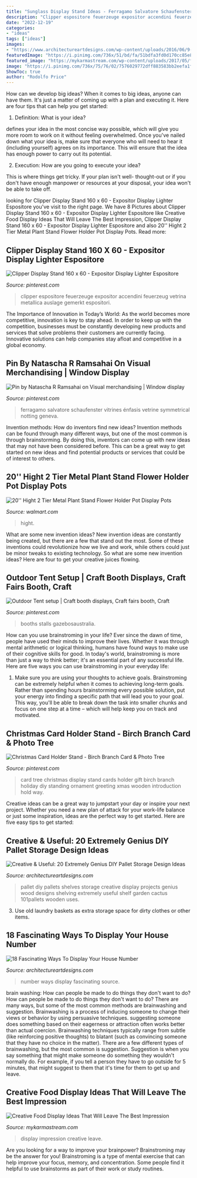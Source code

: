 ```yaml
---
title: "Sunglass Display Stand Ideas - Ferragamo Salvatore Schaufenster Vitrines énfasis Vetrine Symmetrical Notting Geneva"
description: "Clipper espositore feuerzeuge expositor accendini feuerzeug vetrina metallica auslage gemerkt espositori"
date: "2022-12-19"
categories:
- "ideas"
tags: ["ideas"]
images:
- "https://www.architectureartdesigns.com/wp-content/uploads/2016/06/9-71.jpg"
featuredImage: "https://i.pinimg.com/736x/51/bd/fa/51bdfa3fd0d170cc85e80a760316cddc.jpg"
featured_image: "https://mykarmastream.com/wp-content/uploads/2017/05/food-display-ideas-2.jpg"
image: "https://i.pinimg.com/736x/75/76/02/7576029772dff883583bb2eefa1f3773.jpg"
ShowToc: true
author: "Rodolfo Price"
---
```



How can we develop big ideas?
When it comes to big ideas, anyone can have them. It's just a matter of coming up with a plan and executing it. Here are four tips that can help you get started:
1. Definition: What is your idea?

 defines your idea in the most concise way possible, which will give you more room to work on it without feeling overwhelmed. Once you've nailed down what your idea is, make sure that everyone who will need to hear it (including yourself) agrees on its importance. This will ensure that the idea has enough power to carry out its potential.

2. Execution: How are you going to execute your idea?

This is where things get tricky. If your plan isn't well- thought-out or if you don't have enough manpower or resources at your disposal, your idea won't be able to take off.

	

		
looking for Clipper Display Stand 160 x 60 - Expositor Display Lighter Espositore you've visit to the right page. We have 8 Pictures about Clipper Display Stand 160 x 60 - Expositor Display Lighter Espositore like Creative Food Display Ideas That Will Leave The Best Impression, Clipper Display Stand 160 x 60 - Expositor Display Lighter Espositore and also 20&#039;&#039; Hight 2 Tier Metal Plant Stand Flower Holder Pot Display Pots. Read more:
		
    
## Clipper Display Stand 160 X 60 - Expositor Display Lighter Espositore

<img loading=lazy src="https://i.pinimg.com/736x/51/bd/fa/51bdfa3fd0d170cc85e80a760316cddc.jpg" onerror="this.onerror=null;this.src='https://tse2.mm.bing.net/th?id=OIP.L7BnOQuEdC4nmgcMfJbIZgHaHa&amp;pid=15.1';" alt="Clipper Display Stand 160 x 60 - Expositor Display Lighter Espositore">

_Source: pinterest.com_

>clipper espositore feuerzeuge expositor accendini feuerzeug vetrina metallica auslage gemerkt espositori. 

	

The Importance of Innovation in Today’s World:
As the world becomes more competitive, innovation is key to stay ahead. In order to keep up with the competition, businesses must be constantly developing new products and services that solve problems their customers are currently facing. Innovative solutions can help companies stay afloat and competitive in a global economy.

    
## Pin By Natascha R Ramsahai On Visual Merchandising | Window Display

<img loading=lazy src="https://i.pinimg.com/736x/92/ba/1a/92ba1a56935c957dfc3aa0ea619dd7fd.jpg" onerror="this.onerror=null;this.src='https://tse1.mm.bing.net/th?id=OIP.q_wDsRIiQWAmBJMoNK7JhAAAAA&amp;pid=15.1';" alt="Pin by Natascha R Ramsahai on Visual merchandising | Window display">

_Source: pinterest.com_

>ferragamo salvatore schaufenster vitrines énfasis vetrine symmetrical notting geneva. 

	

Invention methods: How do inventors find new ideas?
Invention methods can be found through many different ways, but one of the most common is through brainstorming. By doing this, inventors can come up with new ideas that may not have been considered before. This can be a great way to get started on new ideas and find potential products or services that could be of interest to others.

    
## 20&#039;&#039; Hight 2 Tier Metal Plant Stand Flower Holder Pot Display Pots

<img loading=lazy src="https://i5.walmartimages.com/asr/1504965f-2442-49fe-a130-52cb6d89db00.bf5e7d58918e7a299426d230343a7622.png" onerror="this.onerror=null;this.src='https://tse2.mm.bing.net/th?id=OIP.fxFqsHGvVEjTZK0dZKtEHwHaHa&amp;pid=15.1';" alt="20&#039;&#039; Hight 2 Tier Metal Plant Stand Flower Holder Pot Display Pots">

_Source: walmart.com_

>hight. 

	

What are some new invention ideas?
New invention ideas are constantly being created, but there are a few that stand out the most. Some of these inventions could revolutionize how we live and work, while others could just be minor tweaks to existing technology. So what are some new invention ideas? Here are four to get your creative juices flowing.

    
## Outdoor Tent Setup | Craft Booth Displays, Craft Fairs Booth, Craft

<img loading=lazy src="https://i.pinimg.com/736x/e1/82/1d/e1821d108a7ccaaa975fc38b5af28bb7.jpg" onerror="this.onerror=null;this.src='https://tse3.mm.bing.net/th?id=OIP.Q-J52cGbD89efECFWw1UrgHaFn&amp;pid=15.1';" alt="Outdoor Tent setup | Craft booth displays, Craft fairs booth, Craft">

_Source: pinterest.com_

>booths stalls gazebosaustralia. 

	

How can you use brainstroming in your life?
Ever since the dawn of time, people have used their minds to improve their lives. Whether it was through mental arithmetic or logical thinking, humans have found ways to make use of their cognitive skills for good. In today's world, brainstroming is more than just a way to think better; it's an essential part of any successful life. Here are five ways you can use brainstroming in your everyday life: 
1) Make sure you are using your thoughts to achieve goals. Brainstroming can be extremely helpful when it comes to achieving long-term goals. Rather than spending hours brainstorming every possible solution, put your energy into finding a specific path that will lead you to your goal. This way, you'll be able to break down the task into smaller chunks and focus on one step at a time – which will help keep you on track and motivated.

    
## Christmas Card Holder Stand - Birch Branch Card &amp; Photo Tree

<img loading=lazy src="https://i.pinimg.com/736x/75/76/02/7576029772dff883583bb2eefa1f3773.jpg" onerror="this.onerror=null;this.src='https://tse2.mm.bing.net/th?id=OIP.oMI73v0oKoX_vwjNtNdScAHaK7&amp;pid=15.1';" alt="Christmas Card Holder Stand - Birch Branch Card &amp; Photo Tree">

_Source: pinterest.com_

>card tree christmas display stand cards holder gift birch branch holiday diy standing ornament greeting xmas wooden introduction hold way. 

	

Creative ideas can be a great way to jumpstart your day or inspire your next project. Whether you need a new plan of attack for your work-life balance or just some inspiration, ideas are the perfect way to get started. Here are five easy tips to get started: 

    
## Creative &amp; Useful: 20 Extremely Genius DIY Pallet Storage Design Ideas

<img loading=lazy src="https://www.architectureartdesigns.com/wp-content/uploads/2014/12/1814-630x839.jpg" onerror="this.onerror=null;this.src='https://tse4.mm.bing.net/th?id=OIP.TS8wga1sgK0F6RrwdSjuyAHaJ3&amp;pid=15.1';" alt="Creative &amp; Useful: 20 Extremely Genius DIY Pallet Storage Design Ideas">

_Source: architectureartdesigns.com_

>pallet diy pallets shelves storage creative display projects genius wood designs shelving extremely useful shelf garden cactus 101pallets wooden uses. 

	

3. Use old laundry baskets as extra storage space for dirty clothes or other items.

    
## 18 Fascinating Ways To Display Your House Number

<img loading=lazy src="https://www.architectureartdesigns.com/wp-content/uploads/2016/06/9-71.jpg" onerror="this.onerror=null;this.src='https://tse2.mm.bing.net/th?id=OIP.IfeeH4fQtNYYiogmIJth-QHaJ3&amp;pid=15.1';" alt="18 Fascinating Ways To Display Your House Number">

_Source: architectureartdesigns.com_

>number ways display fascinating source. 

	

brain washing: How can people be made to do things they don't want to do?
How can people be made to do things they don't want to do? There are many ways, but some of the most common methods are brainwashing and suggestion. Brainwashing is a process of inducing someone to change their views or behavior by using persuasive techniques. suggesting someone does something based on their eagerness or attraction often works better than actual coercion. Brainwashing techniques typically range from subtle (like reinforcing positive thoughts) to blatant (such as convincing someone that they have no choice in the matter). 
There are a few different types of brainwashing, but the most common is suggestion. Suggestion is when you say something that might make someone do something they wouldn't normally do. For example, if you tell a person they have to go outside for 5 minutes, that might suggest to them that it's time for them to get up and leave.

    
## Creative Food Display Ideas That Will Leave The Best Impression

<img loading=lazy src="https://mykarmastream.com/wp-content/uploads/2017/05/food-display-ideas-2.jpg" onerror="this.onerror=null;this.src='https://tse1.mm.bing.net/th?id=OIP.8QFnHSvSXG0MtoUlGvJC_gHaLG&amp;pid=15.1';" alt="Creative Food Display Ideas That Will Leave The Best Impression">

_Source: mykarmastream.com_

>display impression creative leave. 

	

Are you looking for a way to improve your brainpower? Brainstroming may be the answer for you! Brainstroming is a type of mental exercise that can help improve your focus, memory, and concentration. Some people find it helpful to use brainstorms as part of their work or study routines.

